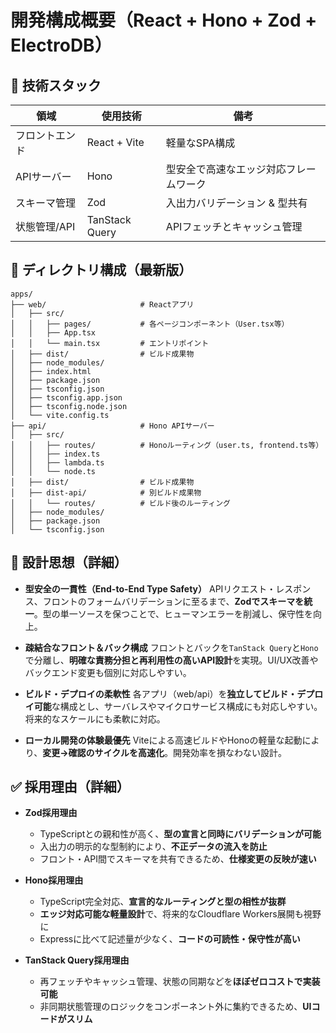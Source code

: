 # 開発構成概要（React + Hono + Zod + ElectroDB）

## 🔧 技術スタック

| 領域       | 使用技術                 | 備考                    |
| -------- | -------------------- | --------------------- |
| フロントエンド  | React + Vite         | 軽量なSPA構成              |
| APIサーバー  | Hono                 | 型安全で高速なエッジ対応フレームワーク   |
| スキーマ管理   | Zod                  | 入出力バリデーション & 型共有      |
| 状態管理/API | TanStack Query       | APIフェッチとキャッシュ管理       |

## 📁 ディレクトリ構成（最新版）

```
apps/
├── web/                     # Reactアプリ
│   ├── src/
│   │   ├── pages/           # 各ページコンポーネント（User.tsx等）
│   │   ├── App.tsx
│   │   └── main.tsx         # エントリポイント
│   ├── dist/                # ビルド成果物
│   ├── node_modules/
│   ├── index.html
│   ├── package.json
│   ├── tsconfig.json
│   ├── tsconfig.app.json
│   ├── tsconfig.node.json
│   └── vite.config.ts
├── api/                     # Hono APIサーバー
│   ├── src/
│   │   ├── routes/          # Honoルーティング（user.ts, frontend.ts等）
│   │   ├── index.ts
│   │   ├── lambda.ts
│   │   └── node.ts
│   ├── dist/                # ビルド成果物
│   ├── dist-api/            # 別ビルド成果物
│   │   └── routes/          # ビルド後のルーティング
│   ├── node_modules/
│   ├── package.json
│   └── tsconfig.json

```


## 🧠 設計思想（詳細）

* **型安全の一貫性（End-to-End Type Safety）**
  APIリクエスト・レスポンス、フロントのフォームバリデーションに至るまで、**Zodでスキーマを統一**。型の単一ソースを保つことで、ヒューマンエラーを削減し、保守性を向上。

* **疎結合なフロント＆バック構成**
  フロントとバックを`TanStack Query`と`Hono`で分離し、**明確な責務分担と再利用性の高いAPI設計**を実現。UI/UX改善やバックエンド変更も個別に対応しやすい。

* **ビルド・デプロイの柔軟性**
  各アプリ（web/api）を**独立してビルド・デプロイ可能**な構成とし、サーバレスやマイクロサービス構成にも対応しやすい。将来的なスケールにも柔軟に対応。

* **ローカル開発の体験最優先**
  Viteによる高速ビルドやHonoの軽量な起動により、**変更→確認のサイクルを高速化**。開発効率を損なわない設計。

## ✅ 採用理由（詳細）

* **Zod採用理由**

  * TypeScriptとの親和性が高く、**型の宣言と同時にバリデーションが可能**
  * 入出力の明示的な型制約により、**不正データの流入を防止**
  * フロント・API間でスキーマを共有できるため、**仕様変更の反映が速い**

* **Hono採用理由**

  * TypeScript完全対応、**宣言的なルーティングと型の相性が抜群**
  * **エッジ対応可能な軽量設計**で、将来的なCloudflare Workers展開も視野に
  * Expressに比べて記述量が少なく、**コードの可読性・保守性が高い**

* **TanStack Query採用理由**

  * 再フェッチやキャッシュ管理、状態の同期などを**ほぼゼロコストで実装可能**
  * 非同期状態管理のロジックをコンポーネント外に集約できるため、**UIコードがスリム**